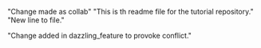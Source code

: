 "Change made as collab"
"This is th readme file for the tutorial repository."
"New line to file."



"Change added in dazzling_feature to provoke conflict."

